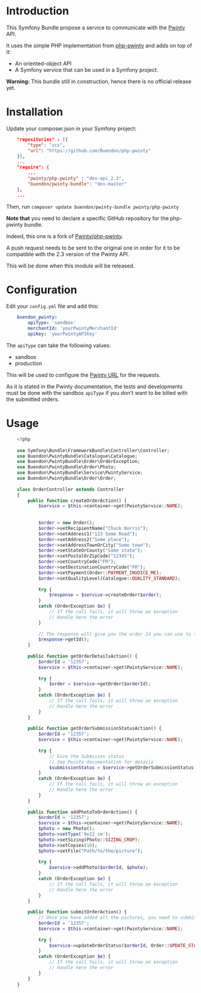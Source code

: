 # Introduction

This Symfony Bundle propose a service to communicate with the [Pwinty](http://www.pwinty.com) API.

It uses the simple PHP implementation from [php-pwinty](https://github.com/Buendon/php-pwinty) and adds on top of it:
* An oriented-object API
* A Symfony service that can be used in a Symfony project.

**Warning:** This bundle still in construction, hence there is no official release yet.

# Installation

Update your composer.json in your Symfony project:

```json
    "repositories" : [{
        "type": "vcs",
        "url": "https://github.com/Buendon/php-pwinty"
    }],
    ...
    "require": {
        ...
        "pwinty/php-pwinty" : "dev-api_2.3",
        "buendon/pwinty-bundle": "dev-master"
    },
    ...
```

Then, run ```composer update buendon/pwinty-bundle pwinty/php-pwinty```

**Note that** you need to declare a specific GitHub repository for the php-pwinty bundle.

Indeed, this one is a fork of [Pwinty/php-pwinty](https://github.com/Pwinty/php-pwinty).

A push request needs to be sent to the original one in order for it to be compatible with the 2.3 version of the Pwinty API.

This will be done when this module will be released.

# Configuration

Edit your ```config.yml``` file and add this:
```yml
    buendon_pwinty:
        apiType: 'sandbox'
        merchantId: 'yourPwintyMerchantId'
        apiKey: 'yourPwintyAPIKey'
```

The ```apiType``` can take the following values:
* sandbox
* production

This will be used to configure the [Pwinty URL](http://www.pwinty.com/ApiDocs/Overview/2_3#URLs) for the requests.

As it is stated in the Pwinty documentation, the tests and developments must be done with the sandbox ```apiType``` 
if you don't want to be billed with the submitted orders.

# Usage

```php
    <?php
    
    use Symfony\Bundle\FrameworkBundle\Controller\Controller;
    use Buendon\PwintyBundle\Catalogue\Catalogue;
    use Buendon\PwintyBundle\Order\OrderException;
    use Buendon\PwintyBundle\Order\Photo;
    use Buendon\PwintyBundle\Service\PwintyService;
    use Buendon\PwintyBundle\Order\Order;
    
    class OrderController extends Controller
    {
        public function createOrderAction() {
            $service = $this->container->get(PwintyService::NAME);
    
    
            $order = new Order();
            $order->setRecipientName("Chuck Norris");
            $order->setAddress1("123 Some Road");
            $order->setAddress2("Some place");
            $order->setAddressTownOrCity("Some town");
            $order->setStateOrCounty("Some state");
            $order->setPostalOrZipCode("12345");
            $order->setCountryCode("FR");
            $order->setDestinationCountryCode("FR");
            $order->setPayment(Order::PAYMENT_INVOICE_ME);
            $order->setQualityLevel(Catalogue::QUALITY_STANDARD);
    
            try {
                $response = $service->createOrder($order);
            }
            catch (OrderException $e) {
                // If the call fails, it will throw an exception
                // Handle here the error
            }
    
            // The response will give you the order Id you can use to track it within the Pwinty API
            $response->getId();
        }
    
        public function getOrderDetailsAction() {
            $orderId = '12357';
            $service = $this->container->get(PwintyService::NAME);
    
            try {
                $order = $service->getOrder($orderId);
            }
            catch (OrderException $e) {
                // If the call fails, it will throw an exception
                // Handle here the error
            }
        }
    
        public function getOrderSubmissionStatusAction() {
            $orderId = '12357';
            $service = $this->container->get(PwintyService::NAME);
    
            try {
                // Give the Submision status
                // See Pwinty documentation for details
                $submissionStatus = $service->getOrderSubmissionStatus($orderId);
            }
            catch (OrderException $e) {
                // If the call fails, it will throw an exception
                // Handle here the error
            }
        }
    
        public function addPhotoToOrderAction() {
            $orderId = '12357';
            $service = $this->container->get(PwintyService::NAME);
            $photo = new Photo();
            $photo->setType('9x12_cm');
            $photo->setSizing(Photo::SIZING_CROP);
            $photo->setCopies(10);
            $photo->setFile("Path/to/the/picture");
    
            try {
                $service->addPhoto($orderId, $photo);
            }
            catch (OrderException $e) {
                // If the call fails, it will throw an exception
                // Handle here the error
            }
        }
        
        public function submitOrderAction() {
            // Once you have added all the pictures, you need to submit the order
            $orderId = '12357';
            $service = $this->container->get(PwintyService::NAME);
    
            try {
                $service->updateOrderStatus($orderId, Order::UPDATE_STATUS_SUBMITTED);
            }
            catch (OrderException $e) {
                // If the call fails, it will throw an exception
                // Handle here the error
            }
        }
    }
```

